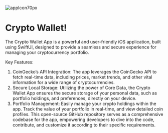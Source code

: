 ![appIcon70px](https://github.com/aum-chauhan-175/Crypto_Wallet/assets/83302656/bd02ccb6-59ce-4573-8e9f-5af7c7245a1d)

# Crypto Wallet!

The Crypto Wallet App is a powerful and user-friendly iOS application, built using SwiftUI, designed to provide a seamless and secure experience for managing your cryptocurrency portfolio.

Key Features:
1. CoinGecko’s API Integration: The app leverages the CoinGecko API to fetch real-time data, including prices, market trends, and other vital information for a wide range of cryptocurrencies.
2. Secure Local Storage: Utilizing the power of Core Data, the Crypto Wallet App ensures the secure storage of your personal data, such as portfolio holdings, and preferences, directly on your device.
3. Portfolio Management: Easily manage your crypto holdings within the app. Track the value of your portfolio in real-time, and view detailed coin profiles.
This open-source GitHub repository serves as a comprehensive codebase for the app, empowering developers to dive into the code, contribute, and customize it according to their specific requirements.
